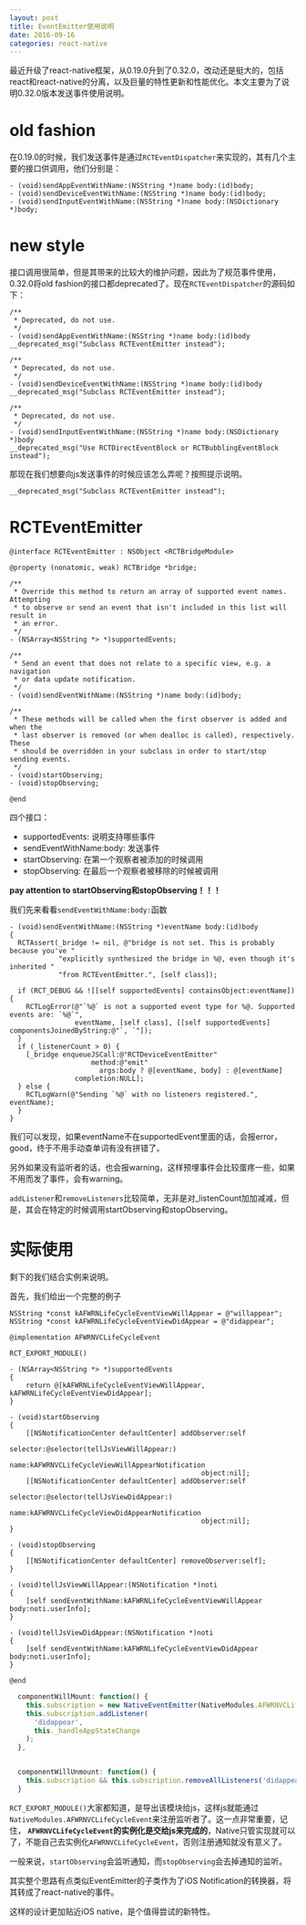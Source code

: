 ```yaml
---
layout: post
title: EventEmitter使用说明
date: 2016-09-16
categories: react-native
---
```


最近升级了react-native框架，从0.19.0升到了0.32.0，改动还是挺大的，包括react和react-native的分离，以及巨量的特性更新和性能优化。本文主要为了说明0.32.0版本发送事件使用说明。

# old fashion
在0.19.0的时候，我们发送事件是通过`RCTEventDispatcher`来实现的，其有几个主要的接口供调用，他们分别是：

```smalltalk
- (void)sendAppEventWithName:(NSString *)name body:(id)body;
- (void)sendDeviceEventWithName:(NSString *)name body:(id)body;
- (void)sendInputEventWithName:(NSString *)name body:(NSDictionary *)body;
```

# new style
接口调用很简单，但是其带来的比较大的维护问题，因此为了规范事件使用，0.32.0将old fashion的接口都deprecated了。现在`RCTEventDispatcher`的源码如下：

```smalltalk
/**
 * Deprecated, do not use.
 */
- (void)sendAppEventWithName:(NSString *)name body:(id)body
__deprecated_msg("Subclass RCTEventEmitter instead");

/**
 * Deprecated, do not use.
 */
- (void)sendDeviceEventWithName:(NSString *)name body:(id)body
__deprecated_msg("Subclass RCTEventEmitter instead");

/**
 * Deprecated, do not use.
 */
- (void)sendInputEventWithName:(NSString *)name body:(NSDictionary *)body
__deprecated_msg("Use RCTDirectEventBlock or RCTBubblingEventBlock instead");
```

那现在我们想要向js发送事件的时候应该怎么弄呢？按照提示说明。

```smalltalk
__deprecated_msg("Subclass RCTEventEmitter instead");
```

# RCTEventEmitter

```smalltalk
@interface RCTEventEmitter : NSObject <RCTBridgeModule>

@property (nonatomic, weak) RCTBridge *bridge;

/**
 * Override this method to return an array of supported event names. Attempting
 * to observe or send an event that isn't included in this list will result in
 * an error.
 */
- (NSArray<NSString *> *)supportedEvents;

/**
 * Send an event that does not relate to a specific view, e.g. a navigation
 * or data update notification.
 */
- (void)sendEventWithName:(NSString *)name body:(id)body;

/**
 * These methods will be called when the first observer is added and when the
 * last observer is removed (or when dealloc is called), respectively. These
 * should be overridden in your subclass in order to start/stop sending events.
 */
- (void)startObserving;
- (void)stopObserving;

@end
```

四个接口：

+ supportedEvents: 说明支持哪些事件
+ sendEventWithName:body: 发送事件
+ startObserving: 在第一个观察者被添加的时候调用
+ stopObserving: 在最后一个观察者被移除的时候被调用

**pay attention to startObserving和stopObserving！！！**

我们先来看看`sendEventWithName:body:`函数

```smalltalk
- (void)sendEventWithName:(NSString *)eventName body:(id)body
{
  RCTAssert(_bridge != nil, @"bridge is not set. This is probably because you've "
            "explicitly synthesized the bridge in %@, even though it's inherited "
            "from RCTEventEmitter.", [self class]);

  if (RCT_DEBUG && ![[self supportedEvents] containsObject:eventName]) {
    RCTLogError(@"`%@` is not a supported event type for %@. Supported events are: `%@`",
                eventName, [self class], [[self supportedEvents] componentsJoinedByString:@"`, `"]);
  }
  if (_listenerCount > 0) {
    [_bridge enqueueJSCall:@"RCTDeviceEventEmitter"
                    method:@"emit"
                      args:body ? @[eventName, body] : @[eventName]
                completion:NULL];
  } else {
    RCTLogWarn(@"Sending `%@` with no listeners registered.", eventName);
  }
}
```
我们可以发现，如果eventName不在supportedEvent里面的话，会报error，good，终于不用手动查单词有没有拼错了。

另外如果没有监听者的话，也会报warning，这样预埋事件会比较蛋疼一些，如果不用而发了事件，会有warning。

`addListener`和`removeListeners`比较简单，无非是对_listenCount加加减减，但是，其会在特定的时候调用startObserving和stopObserving。


# 实际使用
剩下的我们结合实例来说明。

首先，我们给出一个完整的例子

```smalltalk
NSString *const kAFWRNLifeCycleEventViewWillAppear = @"willappear";
NSString *const kAFWRNLifeCycleEventViewDidAppear = @"didappear";

@implementation AFWRNVCLifeCycleEvent

RCT_EXPORT_MODULE()

- (NSArray<NSString *> *)supportedEvents
{
    return @[kAFWRNLifeCycleEventViewWillAppear, kAFWRNLifeCycleEventViewDidAppear];
}

- (void)startObserving
{
    [[NSNotificationCenter defaultCenter] addObserver:self
                                             selector:@selector(tellJsViewWillAppear:)
                                                 name:kAFWRNVCLifeCycleViewWillAppearNotification
                                               object:nil];
    [[NSNotificationCenter defaultCenter] addObserver:self
                                             selector:@selector(tellJsViewDidAppear:)
                                                 name:kAFWRNVCLifeCycleViewDidAppearNotification
                                               object:nil];
}

- (void)stopObserving
{
    [[NSNotificationCenter defaultCenter] removeObserver:self];
}

- (void)tellJsViewWillAppear:(NSNotification *)noti
{
    [self sendEventWithName:kAFWRNLifeCycleEventViewWillAppear body:noti.userInfo];
}

- (void)tellJsViewDidAppear:(NSNotification *)noti
{
    [self sendEventWithName:kAFWRNLifeCycleEventViewDidAppear body:noti.userInfo];
}

@end
```

```js
  componentWillMount: function() {
    this.subscription = new NativeEventEmitter(NativeModules.AFWRNVCLifeCycleEvent)
    this.subscription.addListener(
      'didappear',
      this._handleAppStateChange
    );
  },


  componentWillUnmount: function() {
    this.subscription && this.subscription.removeAllListeners('didappear');
  }
```

`RCT_EXPORT_MODULE()`大家都知道，是导出该模块给js，这样js就能通过`NativeModules.AFWRNVCLifeCycleEvent`来注册监听者了。这一点非常重要，记住，
**`AFWRNVCLifeCycleEvent`的实例化是交给js来完成的**，Native只管实现就可以了，不能自己去实例化`AFWRNVCLifeCycleEvent`，否则注册通知就没有意义了。

一般来说，`startObserving`会监听通知，而`stopObserving`会去掉通知的监听。

其实整个思路有点类似EventEmitter的子类作为了iOS Notification的转换器，将其转成了react-native的事件。

这样的设计更加贴近iOS native，是个值得尝试的新特性。

